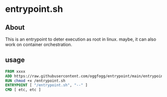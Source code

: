 # entrypoint.sh

## About

This is an entrypoint to deter execution as root in linux.
maybe, it can also work on container orchestration.


## usage

```Dockerfile
FROM xxxx
ADD https://raw.githubusercontent.com/oggfogg/entrypoint/main/entrypoint.sh /
RUN chmod +x /entrypoint.sh
ENTRYPOINT [ "/entrypoint.sh", "--" ]
CMD [ etc, etc ]
```
